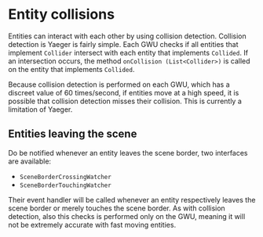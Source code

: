# Entity collisions

Entities can interact with each other by using collision detection.
Collision detection is Yaeger is fairly simple. Each GWU checks if all
entities that implement `Collider` intersect with each entity that implements
`Collided`. If an intersection occurs, the method `onCollision
(List<Collider>)` is called on the entity that implements `Collided`.

Because collision detection is performed on each GWU, which has a discreet
value of 60 times/second, if entities move at a high speed, it is possible that
collision detection misses their collision. This is currently a limitation
of Yaeger.

## Entities leaving the scene

Do be notified whenever an entity leaves the scene border, two interfaces
are available:

* `SceneBorderCrossingWatcher`
* `SceneBorderTouchingWatcher`

Their event handler will be called whenever an entity respectively leaves
the scene border or merely touches the scene border. As with collision
detection, also this checks is performed only on the GWU, meaning it will
not be extremely accurate with fast moving entities.
